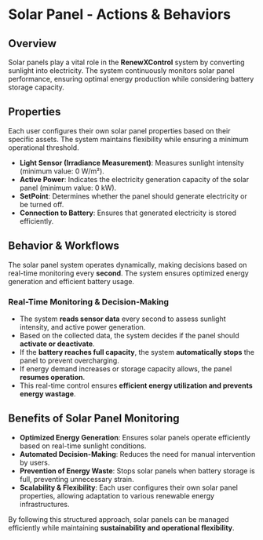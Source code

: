 # Solar Panel - Actions & Behaviors

## Overview
Solar panels play a vital role in the **RenewXControl** system by converting sunlight into electricity. The system continuously monitors solar panel performance, ensuring optimal energy production while considering battery storage capacity.

## Properties
Each user configures their own solar panel properties based on their specific assets. The system maintains flexibility while ensuring a minimum operational threshold.

- **Light Sensor (Irradiance Measurement)**: Measures sunlight intensity (minimum value: 0 W/m²).
- **Active Power**: Indicates the electricity generation capacity of the solar panel (minimum value: 0 kW).
- **SetPoint**: Determines whether the panel should generate electricity or be turned off.
- **Connection to Battery**: Ensures that generated electricity is stored efficiently.

## Behavior & Workflows
The solar panel system operates dynamically, making decisions based on real-time monitoring every **second**. The system ensures optimized energy generation and efficient battery usage.

### Real-Time Monitoring & Decision-Making
- The system **reads sensor data** every second to assess sunlight intensity, and active power generation.
- Based on the collected data, the system decides if the panel should **activate or deactivate**.
- If the **battery reaches full capacity**, the system **automatically stops** the panel to prevent overcharging.
- If energy demand increases or storage capacity allows, the panel **resumes operation**.
- This real-time control ensures **efficient energy utilization and prevents energy wastage**.

## Benefits of Solar Panel Monitoring
- **Optimized Energy Generation**: Ensures solar panels operate efficiently based on real-time sunlight conditions.
- **Automated Decision-Making**: Reduces the need for manual intervention by users.
- **Prevention of Energy Waste**: Stops solar panels when battery storage is full, preventing unnecessary strain.
- **Scalability & Flexibility**: Each user configures their own solar panel properties, allowing adaptation to various renewable energy infrastructures.

By following this structured approach, solar panels can be managed efficiently while maintaining **sustainability and operational flexibility**.

